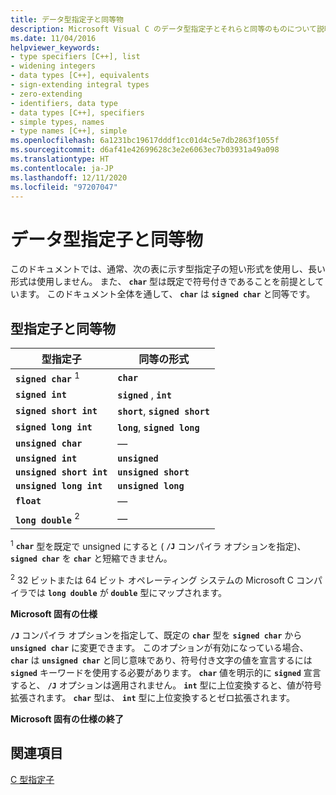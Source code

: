 ```yaml
---
title: データ型指定子と同等物
description: Microsoft Visual C のデータ型指定子とそれらと同等のものについて説明します。
ms.date: 11/04/2016
helpviewer_keywords:
- type specifiers [C++], list
- widening integers
- data types [C++], equivalents
- sign-extending integral types
- zero-extending
- identifiers, data type
- data types [C++], specifiers
- simple types, names
- type names [C++], simple
ms.openlocfilehash: 6a1231bc19617dddf1cc01d4c5e7db2863f1055f
ms.sourcegitcommit: d6af41e42699628c3e2e6063ec7b03931a49a098
ms.translationtype: HT
ms.contentlocale: ja-JP
ms.lasthandoff: 12/11/2020
ms.locfileid: "97207047"
---
```

# <a name="data-type-specifiers-and-equivalents"></a>データ型指定子と同等物

このドキュメントでは、通常、次の表に示す型指定子の短い形式を使用し、長い形式は使用しません。 また、 **`char`** 型は既定で符号付きであることを前提としています。 このドキュメント全体を通して、 **`char`** は **`signed char`** と同等です。

## <a name="type-specifiers-and-equivalents"></a>型指定子と同等物

| 型指定子 | 同等の形式 |
|--|--|
| **`signed char`** <sup>1</sup> | **`char`** |
| **`signed int`** | **`signed`** , **`int`** |
| **`signed short int`** | **`short`**, **`signed short`** |
| **`signed long int`** | **`long`**, **`signed long`** |
| **`unsigned char`** | — |
| **`unsigned int`** | **`unsigned`** |
| **`unsigned short int`** | **`unsigned short`** |
| **`unsigned long int`** | **`unsigned long`** |
| **`float`** | — |
| **`long double`** <sup>2</sup> | — |

<sup>1</sup> **`char`** 型を既定で unsigned にすると ( **`/J`** コンパイラ オプションを指定)、 **`signed char`** を **`char`** と短縮できません。

<sup>2</sup> 32 ビットまたは 64 ビット オペレーティング システムの Microsoft C コンパイラでは **`long double`** が **`double`** 型にマップされます。

**Microsoft 固有の仕様**

**`/J`** コンパイラ オプションを指定して、既定の **`char`** 型を **`signed char`** から **`unsigned char`** に変更できます。 このオプションが有効になっている場合、 **`char`** は **`unsigned char`** と同じ意味であり、符号付き文字の値を宣言するには **`signed`** キーワードを使用する必要があります。 **`char`** 値を明示的に **`signed`** 宣言すると、 **`/J`** オプションは適用されません。 **`int`** 型に上位変換すると、値が符号拡張されます。 **`char`** 型は、 **`int`** 型に上位変換するとゼロ拡張されます。

**Microsoft 固有の仕様の終了**

## <a name="see-also"></a>関連項目

[C 型指定子](../c-language/c-type-specifiers.md)
